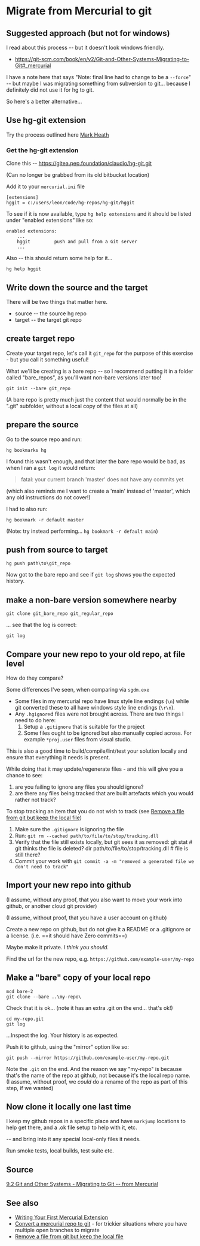 ﻿# Migrate from Mercurial to git

## Suggested approach (but not for windows)

I read about this process -- but it doesn't look windows friendly.

- https://git-scm.com/book/en/v2/Git-and-Other-Systems-Migrating-to-Git#_mercurial

I have a note here that says "Note: final line had to change to be a `--force`" -- but maybe I was migrating something from subversion to git... because I definitely did not use it for hg to git.

So here's a better alternative...

## Use hg-git extension

Try the process outlined here [Mark Heath](https://markheath.net/post/how-to-convert-mercurial-repository-to)

### Get the hg-git extension

Clone this -- https://gitea.pep.foundation/claudio/hg-git.git

(Can no longer be grabbed from its old bitbucket location)

Add it to your `mercurial.ini` file

	[extensions]
	hggit = c:/users/leon/code/hg-repos/hg-git/hggit

To see if it is now available, type `hg help extensions` and it should be listed under "enabled extensions" like so:

```plaintext
enabled extensions:
	...
	hggit         push and pull from a Git server
	...
```

Also -- this should return some help for it...

	hg help hggit

## Write down the source and the target

There will be two things that matter here.

- source -- the source hg repo
- target -- the target git repo

## create target repo

Create your target repo, let's call it `git_repo` for the purpose of this exercise - but you call it something useful!

What we'll be creating is a bare repo -- so I recommend putting it in a folder called "bare_repos", as you'll want non-bare versions later too!

	git init --bare git_repo

(A bare repo is pretty much just the content that would normally be in the ".git" subfolder, without a local copy of the files at all)

## prepare the source

Go to the source repo and run:

	hg bookmarks hg

I found this wasn't enough, and that later the bare repo would be bad, as when I ran a `git log` it would return:

> fatal: your current branch 'master' does not have any commits yet

(which also reminds me I want to create a 'main' instead of 'master', which any old instructions do not cover!)

I had to also run:

	hg bookmark -r default master

(Note: try instead performing... `hg bookmark -r default main`)

## push from source to target

	hg push path\to\git_repo

Now got to the bare repo and see if `git log` shows you the expected history.

## make a non-bare version somewhere nearby

	git clone git_bare_repo git_regular_repo

... see that the log is correct:

	git log

## Compare your new repo to your old repo, at file level

How do they compare?

Some differences I've seen, when comparing via `sgdm.exe`

- Some files in my mercurial repo have linux style line endings (`\n`) while git converted these to all have windows style line endings (`\r\n`).
- Any `.hgignore`d files were not brought across. There are two things I need to do here:
	1. Setup a `.gitignore` that is suitable for the project
	2. Some files ought to be ignored but also manually copied across. For example `*proj.user` files from visual studio.

This is also a good time to build/compile/lint/test your solution locally and ensure that everything it needs is present.

While doing that it may update/regenerate files - and this will give you a chance to see:

1. are you failing to ignore any files you should ignore?
2. are there any files being tracked that are built artefacts which you would rather not track?

To stop tracking an item that you do not wish to track (see [Remove a file from git but keep the local file](../git/remove_from_git_but_keep_locally.md#quick-version))

1. Make sure the `.gitignore` is ignoring the file
2. Run: `git rm --cached path/to/file/to/stop/tracking.dll`
3. Verify that the file still exists locally, but git sees it as removed:
		git stat # git thinks the file is deleted?
		dir path/to/file/to/stop/tracking.dll # file is still there?
4. Commit your work with `git commit -a -m "removed a generated file we don't need to track"`

## Import your new repo into github

(I assume, without any proof, that you also want to move your work into github, or another cloud git provider)

(I assume, without proof, that you have a user account on github)

Create a new repo on github, but do not give it a README or a .gitignore or a license. (i.e. ==it should have Zero commits==)

Maybe make it private. *I think you should.*

Find the url for the new repo, e.g. `https://github.com/example-user/my-repo`

## Make a "bare" copy of your local repo

	mcd bare-2
	git clone --bare ..\my-repo\

Check that it is ok... (note it has an extra .git on the end... that's ok!)

	cd my-repo.git
	git log

...Inspect the log. Your history is as expected.

Push it to github, using the "mirror" option like so:

	git push --mirror https://github.com/example-user/my-repo.git

Note the `.git` on the end. And the reason we say "my-repo" is because that's the name of the repo at github, not because it's the local repo name. (I assume, without proof, we *could* do a rename of the repo as part of this step, if we wanted)

## Now clone it locally one last time

I keep my github repos in a specific place and have `markjump` locations to help get there, and a .ok file setup to help with it, etc.

-- and bring into it any special local-only files it needs.

Run smoke tests, local builds, test suite etc.

## Source

[9.2 Git and Other Systems - Migrating to Git -- from Mercurial](https://git-scm.com/book/en/v2/Git-and-Other-Systems-Migrating-to-Git#_mercurial)

## See also

- [Writing Your First Mercurial Extension](https://secretgeek.net/mercurial_extensions)
- [Convert a mercurial repo to git](convert_hg_to_git.md) - for trickier situations where you have multiple open branches to migrate
- [Remove a file from git but keep the local file](../git/remove_from_git_but_keep_locally.md#quick-version)